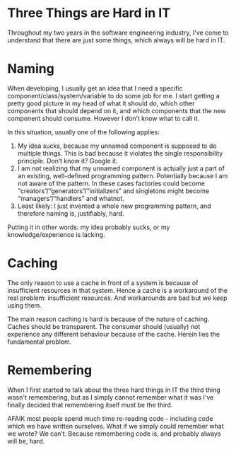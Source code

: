 Three Things are Hard in IT
===========================

Throughout my two years in the software engineering industry, I've come to understand that there are just some things, which always will be hard in IT.

# Naming

When developing, I usually get an idea that I need a specific component/class/system/variable to do some job for me. I start getting a pretty good picture in my head of what it should do, which other components that should depend on it, and which components that the new component should consume. However I don’t know what to call it.

In this situation, usually one of the following applies:

1. My idea sucks, because my unnamed component is supposed to do multiple things. This is bad because it violates the single responsibility principle. Don’t know it? Google it.
2. I am not realizing that my unnamed component is actually just a part of an existing, well-defined programming pattern. Potentially because I am not aware of the pattern. In these cases factories could become “creators”/”generators”/”initializers” and singletons might become “managers”/“handlers” and whatnot.
3. Least likely: I just invented a whole new programming pattern, and therefore naming is, justifiably, hard.

Putting it in other words: my idea probably sucks, or my knowledge/experience is lacking.

# Caching

The only reason to use a cache in front of a system is because of insufficient resources in that system. Hence a cache is a workaround of the real problem: insufficient resources. And workarounds are bad but we keep using them.

The main reason caching is hard is because of the nature of caching. Caches should be transparent. The consumer should  (usually) not experience any different behaviour because of the cache. Herein lies the fundamental problem.

# Remembering

When I first started to talk about the three hard things in IT the third thing wasn't remembering, but as I simply cannot remember what it was I've finally decided that remembering itself must be the third.

AFAIK most people spend much time re-reading code - including code which we have written ourselves. What if we simply could remember what we wrote? We can’t. Because remembering code is, and probably always will be, hard.
